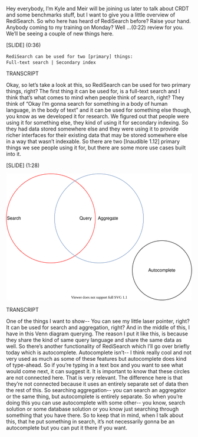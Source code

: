 Hey everybody, I’m Kyle and Meir will be joining us later to talk about CRDT and some benchmarks stuff, but I want to give you a little overview of RediSearch. So who here has heard of RediSearch before? Raise your hand. Anybody coming to my training on Monday? Well …(0:22) review for you. We’ll be seeing a couple of new things here.

[SLIDE] (0:36) 
```
RediSearch can be used for two [primary] things:
Full-text search | Secondary index
```

TRANSCRIPT

Okay, so let’s take a look at this, so RediSearch can be used for two primary things, right? The first thing it can be used for, is a full-text search and I think that’s what comes to mind when people think of search, right? They think of “Okay I’m gonna search for something in a body of human language, in the body of text” and it can be used for something else though, you know as we developed it for research. We figured out that people were using it for something else, they kind of using it for secondary indexing. So they had data stored somewhere else and they were using it to provide richer interfaces for their existing data that may be stored somewhere else in a way that wasn’t indexable.
So there are two [Inaudible 1.12] primary things we see people using it for, but there are some more use cases built into it. 


[SLIDE] (1:28) 

![alt text](Diagram.svg)

TRANSCRIPT

One of the things I want to show-- You can see my little laser pointer, right? It can be used for search and aggregation, right? And in the middle of this, I have in this Venn diagram querying. The reason I put it like this, is because they share the kind of same query language and share the same data as well. So there’s another functionality of RediSearch which I’ll go over briefly today which is autocomplete. Autocomplete isn’t-- I think really cool and not very used as much as some of these features but autocomplete does kind of type-ahead. So if you’re typing in a text box and you want to see what would come next, it can suggest it. It is important to know that these circles are not connected here. That is very relevant. The difference here is that they’re not connected because it uses an entirely separate set of data then the rest of this. So searching aggregation-- you can search an aggregator or the same thing, but autocomplete is entirely separate. So when you’re doing this you can use autocomplete with some other-- you know, search solution or some database solution or you know just searching through something that you have there. So to keep that in mind, when I talk about this, that he put something in search, it’s not necessarily gonna be an autocomplete but you can put it there if you want.
